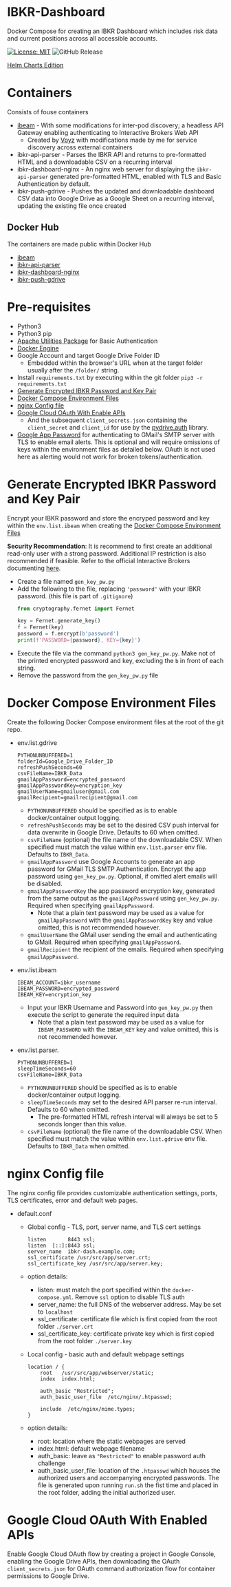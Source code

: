 # IBKR-Dashboard
Docker Compose for creating an IBKR Dashboard which includes risk data and current positions across all accessible accounts.

[![License: MIT](https://img.shields.io/badge/License-MIT-yellow.svg)](https://opensource.org/licenses/MIT) ![GitHub Release](https://img.shields.io/github/v/release/Adam-Lechnos/IBKR-Dashboard)
 
[Helm Charts Edition](https://github.com/Adam-Lechnos/IBKR-Dashboard-K8s-Helm)

# Containers
Consists of fouse containers
* [ibeam](https://github.com/Voyz/ibeam) - With some modifications for inter-pod discovery; a headless API Gateway enabling authenticating to Interactive Brokers Web API
  * Created by [Voyz](https://github.com/Voyz) with modifications made by me for service discovery across external containers
* ibkr-api-parser - Parses the IBKR API and returns to pre-formatted HTML and a downloadable CSV on a recurring interval
* ibkr-dashboard-nginx - An nginx web server for displaying the `ibkr-api-parser` generated pre-formatted HTML, enabled with TLS and Basic Authentication by default.
* ibkr-push-gdrive - Pushes the updated and downloadable dashboard CSV data into Google Drive as a Google Sheet on a recurring interval, updating the existing file once created

## Docker Hub
The containers are made public within Docker Hub
* [ibeam](https://hub.docker.com/r/adamlechnos/ibeam)
* [ibkr-api-parser](https://hub.docker.com/r/adamlechnos/ibkr-create-website)
* [ibkr-dashboard-nginx](https://hub.docker.com/r/adamlechnos/ibkr-dashboard-nginx)
* [ibkr-push-gdrive](https://hub.docker.com/r/adamlechnos/ibkr-push-gdrive)

# Pre-requisites
* Python3
* Python3 pip
* [Apache Utilities Package](https://www.digitalocean.com/community/tutorials/how-to-set-up-password-authentication-with-apache-on-ubuntu-18-04-quickstart) for Basic Authentication
* [Docker Engine](https://docs.docker.com/engine/install/)
* Google Account and target Google Drive Folder ID
  * Embedded within the browser's URL when at the target folder usually after the `/folder/` string.
* Install `requirements.txt` by executing within the git folder `pip3 -r requirements.txt`
* [Generate Encrypted IBKR Password and Key Pair](#generate-encrypted-ibkr-password-and-key-pair)
* [Docker Compose Environment Files](#docker-compose-environment-files)
* [nginx Config file](#nginx-config-file)
* [Google Cloud OAuth With Enable APIs](#google-cloud-oauth-with-enabled-apis)
  * And the subsequent `client_secrets.json` containing the `client_secret` and `client_id` for use by the [pydrive.auth](https://pythonhosted.org/PyDrive/oauth.html) library.
* [Google App Password](https://knowledge.workspace.google.com/kb/how-to-create-app-passwords-000009237) for authenticating to GMail's SMTP server with TLS to enable email alerts. This is optional and will require omissions of keys within the environment files as detailed below. OAuth is not used here as alerting would not work for broken tokens/authentication.

# Generate Encrypted IBKR Password and Key Pair
Encrypt your IBKR password and store the encryped password and key within the `env.list.ibeam` when creating the [Docker Compose Environment Files](#docker-compose-environment-files)

**Security Recommendation**: It is recommend to first create an additional read-only user with a strong password. Additional IP restriction is also recommended if feasible. Refer to the official Interactive Brokers documenting [here](https://www.ibkrguides.com/clientportal/uar/addingauser.htm).

* Create a file named `gen_key_pw.py`
* Add the following to the file, replacing `'password'` with your IBKR password. (this file is part of `.gitignore`)
  ``` python
  from cryptography.fernet import Fernet

  key = Fernet.generate_key()
  f = Fernet(key)
  password = f.encrypt(b'password')
  print(f'PASSWORD={password}, KEY={key}')
  ```
* Execute the file via the command `python3 gen_key_pw.py`. Make not of the printed encrypted password and key, excluding the `b` in front of each string.
* Remove the password from the `gen_key_pw.py` file

# Docker Compose Environment Files
Create the following Docker Compose environment files at the root of the git repo.

* env.list.gdrive
  ```
  PYTHONUNBUFFERED=1
  folderId=Google_Drive_Folder_ID
  refreshPushSeconds=60
  csvFileName=IBKR_Data
  gmailAppPassword=encrypted_password
  gmailAppPasswordKey=encryption_key
  gmailUserName=gmailuser@gmail.com
  gmailRecipient=gmailrecipient@gmail.com

  ```
  * `PYTHONUNBUFFERED` should be specified as is to enable docker/container output logging.
  * `refreshPushSeconds` may be set to the desired CSV push interval for data overwrite in Google Drive. Defaults to 60 when omitted.
  * `csvFileName` (optional) the file name of the downloadable CSV. When specified must match the value within `env.list.parser` env file. Defaults to `IBKR_Data`.
  * `gmailAppPassword` use Google Accounts to generate an app password for GMail TLS SMTP Authentication. Encrypt the app password using `gen_key_pw.py`. Optional, if omitted alert emails will be disabled.
  * `gmailAppPasswordKey` the app password encryption key, generated from the same output as the `gmailAppPassword` using `gen_key_pw.py`. Required when specifying `gmailAppPassword`.
    * Note that a plain text password may be used as a value for `gmailAppPassword` with the `gmailAppPasswordKey` key and value omitted, this is not recommended however.
  * `gmailUserName` the GMail user sending the email and authenticating to GMail. Required when specifying `gmailAppPassword`.
  * `gmailRecipient` the recipient of the emails. Required when specifying `gmailAppPassword`.

* env.list.ibeam
  ```
  IBEAM_ACCOUNT=ibkr_username
  IBEAM_PASSWORD=encrypted_password
  IBEAM_KEY=encryption_key
  ```
  * Input your IBKR Username and Password into `gen_key_pw.py` then execute the script to generate the required input data
    * Note that a plain text password may be used as a value for `IBEAM_PASSWORD` with the `IBEAM_KEY` key and value omitted, this is not recommended however.

* env.list.parser.
  ```
  PYTHONUNBUFFERED=1
  sleepTimeSeconds=60
  csvFileName=IBKR_Data
  ```
  * `PYTHONUNBUFFERED` should be specified as is to enable docker/container output logging.
  * `sleepTimeSeconds` may set to the desired API parser re-run interval. Defaults to 60 when omitted.
    * The pre-formatted HTML refresh interval will always be set to 5 seconds longer than this value.
  * `csvFileName` (optional) the file name of the downloadable CSV. When specified must match the value within `env.list.gdrive` env file. Defaults to `IBKR_Data` when omitted.
<!-- * env.list.dashboard
  ```
  PYTHONUNBUFFERED=1
  useTLS=no
  webPort=8443
  flaskDebug=False
  ```
  * `PYTHONUNBUFFERED` should be specified as is to enable docker/container output logging.
  * `useTLS` may set to `yes` for enabling TLS. Place the key and certificate files within the root of the git repo with file names `server.key` and gh r`server.crt` respectively.
    * Uncomment the `docker-compose.yml` under the commented line `# Uncomment below to specify TLS cert/key files`.
  * `webPort` may set to any other port. Change the port number in `docker-compose.yml` to the same value as the new webPort number under the `ibkr-dashboard` service.
  * `flaskDebug` set the debug mode to. Defaults to False if omitted. -->

# nginx Config file
The nginx config file provides customizable authentication settings, ports, TLS certificates, error and default web pages.

* default.conf
  * Global config - TLS, port, server name, and TLS cert settings
    ```
    listen       8443 ssl;
    listen  [::]:8443 ssl;
    server_name  ibkr-dash.example.com;
    ssl_certificate /usr/src/app/server.crt;
    ssl_certificate_key /usr/src/app/server.key;
    ```
  * option details:
    * listen: must match the port specified within the `docker-compose.yml`. Remove `ssl` option to disable TLS auth
    * server_name: the full DNS of the webserver address. May be set to `localhost`
    * ssl_certificate: certificate file which is first copied from the root folder `./server.crt`
    * ssl_certificate_key: certificate private key which is first copied from the root folder `./server.key`

  * Local config - basic auth and default webpage settings
    ```
    location / {
        root   /usr/src/app/webserver/static;
        index  index.html;

        auth_basic "Restricted";
        auth_basic_user_file  /etc/nginx/.htpasswd;

        include  /etc/nginx/mime.types;
    }
    ```
  * option details:
    * root: location where the static webpages are served
    * index.html: default webpage filename
    * auth_basic: leave as `"Restricted"` to enable password auth challenge
    * auth_basic_user_file: location of the `.htpasswd` which houses the authorized users and accompanying encrypted passwords. The file is generated upon running `run.sh` the fist time and placed in the root folder, adding the initial authorized user.

# Google Cloud OAuth With Enabled APIs
Enable Google Cloud OAuth flow by creating a project in Google Console, enabling the Google Drive APIs, then downloading the OAuth `client_secrets.json` for OAuth command authorization flow for container permissions to Google Drive.
